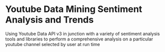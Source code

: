 # Youtube Data Mining Sentiment Analysis and Trends

Using Youtube Data API v3 in junction with a variety of sentiment analysis tools and libraries to perform a comprehensive analysis on a particular youtube channel selected by user at run time
